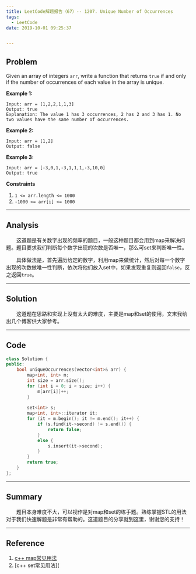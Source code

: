 ```yaml
---
title: LeetCode解题报告（67）-- 1207. Unique Number of Occurrences 
tags:
  - LeetCode
date: 2019-10-01 09:25:37


---
```


## Problem


Given an array of integers `arr`, write a function that returns `true` if and only if the number of occurrences of each value in the array is unique.

<!-- more -->

**Example 1:**

```
Input: arr = [1,2,2,1,1,3]
Output: true
Explanation: The value 1 has 3 occurrences, 2 has 2 and 3 has 1. No two values have the same number of occurrences.
```

**Example 2:**

```
Input: arr = [1,2]
Output: false
```

**Example 3:**

```
Input: arr = [-3,0,1,-3,1,1,1,-3,10,0]
Output: true
```

**Constraints**

1. `1 <= arr.length <= 1000`
2. `-1000 <= arr[i] <= 1000`

------

## Analysis

&emsp;&emsp;这道题是有关数字出现的频率的题目，一般这种题目都会用到map来解决问题。题目要求我们判断每个数字出现的次数是否唯一，那么可set来判断唯一性。

&emsp;&emsp;具体做法是，首先遍历给定的数字，利用map来做统计，然后对每一个数字出现的次数做唯一性判断，依次将他们放入set中，如果发现重复则返回`false`，反之返回`true`。

------

## Solution

&emsp;&emsp;这道题在思路和实现上没有太大的难度，主要是map和set的使用，文末我给出几个博客供大家参考。

------

## Code

```c++
class Solution {
public:
    bool uniqueOccurrences(vector<int>& arr) {
        map<int, int> m;
        int size = arr.size();
        for (int i = 0; i < size; i++) {
            m[arr[i]]++;
        }
        
        set<int> s;
        map<int, int>::iterator it;
        for (it = m.begin(); it != m.end(); it++) {
            if (s.find(it->second) != s.end()) {
                return false;
            }
            else {
                s.insert(it->second);
            }
        }
        return true;
    }
};
```

------

## Summary

 &emsp;&emsp;题目本身难度不大，可以视作是对map和set的练手题。熟练掌握STL的用法对于我们快速解题是非常有帮助的。这道题目的分享就到这里，谢谢您的支持！

------

## Reference

1. [c++ map常见用法](https://blog.csdn.net/shuzfan/article/details/53115922)
2. [c++ set常见用法](
